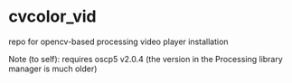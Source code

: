 # cvcolor_vid
repo for opencv-based  processing video player installation

Note (to self): requires oscp5 v2.0.4 (the version in the Processing library manager is much older)
